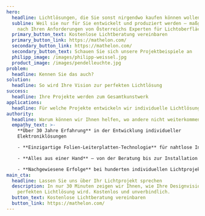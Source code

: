```yaml
---
hero:
  headline: Lichtlösungen, die Sie sonst nirgendwo kaufen können wollen werden
  subline: Weil sie nur für Sie entwickelt und produziert werden – maßgeschneidert
    nach Ihren Anforderungen von Österreichs Experten für Lichtoberflächen
  primary_button_text: Kostenlose Lichtberatung vereinbaren
  primary_button_link: https://mathelon.com/
  secondary_button_link: https://mathelon.com/
  secondary_button_text: Schauen Sie sich unsere Projektbeispiele an
  philipp_image: /images/philipp-weissel.jpg
  product_image: /images/pendelleuchte.jpg
problem:
  headline: Kennen Sie das auch?
solution:
  headline: So wird Ihre Vision zur perfekten Lichtlösung
success:
  headline: Ihre Projekte werden zum Gesamtkunstwerk
applications:
  headline: Für welche Projekte entwickeln wir individuelle Lichtlösungen?
authority:
  headline: Warum können wir Ihnen helfen, wo andere nicht weiterkommen?
  empathy_text: >-
    **Über 30 Jahre Erfahrung** in der Entwicklung individueller
    Elektroniklösungen

    - **Einzigartige Folien-Leiterplatten-Technologie** für nahtlose Integration in Oberflächen

    - **Alles aus einer Hand** – von der Beratung bis zur Installation im DACH-Raum

    - **Nachgewiesene Erfolge** bei hunderten individuellen Lichtprojekten
main_cta:
  headline: Lassen Sie uns über Ihr Lichtprojekt sprechen
  description: In nur 30 Minuten zeigen wir Ihnen, wie Ihre Designvision zur
    perfekten Lichtlösung wird. Kostenlos und unverbindlich.
  button_text: Kostenlose Lichtberatung vereinbaren
  button_link: https://mathelon.com/
---
```

